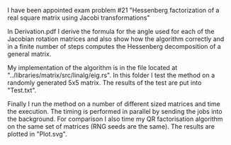 I have been appointed exam problem #21 "Hessenberg factorization of a real square matrix using Jacobi transformations"

In Derivation.pdf I derive the formula for the angle used for each of the Jacobian rotation matrices and also show how the algorithm correctly and in a finite number of steps computes the Hessenberg decomposition of a general matrix.

My implementation of the algorithm is in the file located at "../libraries/matrix/src/linalg/eig.rs". In this folder I test the method on a randomly generated 5x5 matrix. The results of the test are put into "Test.txt".

Finally I run the method on a number of different sized matrices and time the execution. The timing is performed in parallel by sending the jobs into the background. For comparison I also time my QR factorisation algorithm on the same set of matrices (RNG seeds are the same). The results are plotted in "Plot.svg".